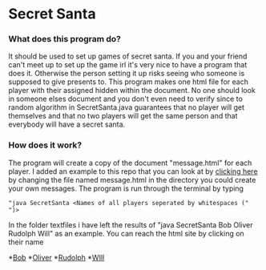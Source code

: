 # Secret Santa

### What does this program do?

It should be used to set up games of secret santa. If you and your friend can't meet up to set up the game irl it's very nice to have a program that does it. Otherwise the person setting it up risks seeing who someone is supposed to give presents to. This program makes one html file for each player with their assigned hidden within the document. No one should look in someone elses document and you don't even need to verify since to random algorithm in SecretSanta.java guarantees that no player will get themselves and that no two players will get the same person and that everybody will have a secret santa.

### How does it work?

The program will create a copy of the document "message.html" for each player. I added an example to this repo that you can look at by [clicking here](http://htmlpreview.github.io/?https://github.com/Hahlini/secretSanta/blob/master/message.html) by changing the file named message.html in the directory you could create your own messages. The program is run through the terminal by typing 
```
"java SecretSanta <Names of all players seperated by whitespaces (" ")>
```
In the folder textfiles i have left the results of "java SecretSanta Bob Oliver Rudolph Will" as an example. You can reach the html site by clicking on their name 

*[Bob](http://htmlpreview.github.io/?https://github.com/Hahlini/secretSanta/blob/master/textfiles/Bob.html)
*[Oliver](http://htmlpreview.github.io/?https://github.com/Hahlini/secretSanta/blob/master/textfiles/Oliver.html)
*[Rudolph](http://htmlpreview.github.io/?https://github.com/Hahlini/secretSanta/blob/master/textfiles/Rudolph.html)
*[WIll](http://htmlpreview.github.io/?https://github.com/Hahlini/secretSanta/blob/master/textfiles/Will.html)

